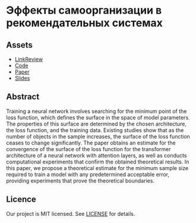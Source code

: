 # Эффекты самоорганизации в рекомендательных системах

## Assets

- [LinkReview](LINKREVIEW.md)
- [Code](code)
- [Paper](paper)
- [Slides](slides)

## Abstract

Training a neural network involves searching for the minimum point of the loss function, which defines the surface in the space of model parameters. The properties of this surface are determined by the chosen architecture, the loss function, and the training data. Existing studies show that as the number of objects in the sample increases, the surface of the loss function ceases to change significantly. The paper obtains an estimate for the convergence of the surface of the loss function for the transformer architecture of a neural network with attention layers, as well as conducts computational experiments that confirm the obtained theoretical results. In this paper, we propose a theoretical estimate for the minimum sample size required to train a model with any predetermined acceptable error, providing experiments that prove the theoretical boundaries.


## Licence

Our project is MIT licensed. See [LICENSE](LICENSE) for details.
